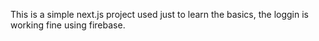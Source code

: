 This is a simple next.js project used just to learn the basics, the loggin is working fine using firebase.

